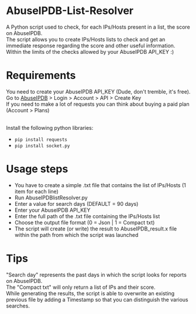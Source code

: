 # AbuseIPDB-List-Resolver
A Python script used to check, for each IPs/Hosts present in a list, the score on AbuseIPDB.<br>
The script allows you to create IPs/Hosts lists to check and get an immediate response regarding the score and other useful information.<br>Within the limits of the checks allowed by your AbuseIPDB API_KEY :)

# Requirements
You need to create your AbuseIPDB API_KEY (Dude, don't tremble, it's free).<br>
Go to [AbuseIPDB](https://www.abuseipdb.com/) > Login > Account > API > Create Key<br>
If you need to make a lot of requests you can think about buying a paid plan (Account > Plans)<br><br>

Install the following python libraries:
 - `pip install requests`
 - `pip install socket.py`

# Usage steps
 - You have to create a simple .txt file that contains the list of IPs/Hosts (1 item for each line)
 - Run AbuseIPDBlistResolver.py
 - Enter a value for search days (DEFAULT = 90 days)
 - Enter your AbuseIPDB API_KEY
 - Enter the full path of the .txt file containing the IPs/Hosts list
 - Choose the output file format (0 = Json | 1 = Compact txt)
 - The script will create (or write) the result to AbuseIPDB_result.x file within the path from which the script was launched

# Tips
"Search day" represents the past days in which the script looks for reports on AbuseIPDB.<br>
The "Compact txt" will only return a list of IPs and their score.<br>
While generating the results, the script is able to overwrite an existing previous file by adding a Timestamp so that you can distinguish the various searches.<br>
